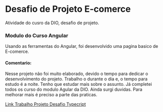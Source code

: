 # Desafio de Projeto E-comerce

Atividade do cusro da DIO, desafio de projeto.

### Modulo do Curso Angular
Usando as ferramentas do Angular, foi desenvolvido uma pagina basico de E-comerce.

#### Comentario:
Nesse projeto não foi muito elaborado, devido o tempo para dedicar o desenvolvimento do projeto.
Trabalho o durante o dia e, o tempo para estudo é a noite.
Tenho que estudar mais sobre o assunto. Já completei todos os curso do modulo Agular da DIO.
Ainda surgi duvidas. 
Para melhorar mais é preciso a parte das praticas.

[Link Trabalho Projeto Desafio Typecript]( https://github.com/LucianoFelinto/Desafio-de-projeto-ecomerce/tree/master )
